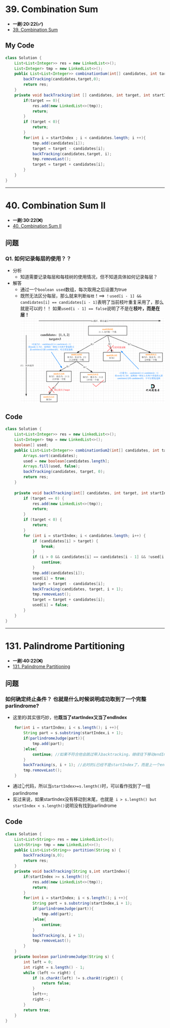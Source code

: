 # 39. Combination Sum
* **一刷:20:22(✅)**
* [39. Combination Sum](https://leetcode.com/problems/combination-sum/)

## My Code
```java
class Solution {
    List<List<Integer>> res = new LinkedList<>();
    List<Integer> tmp = new LinkedList<>();
    public List<List<Integer>> combinationSum(int[] candidates, int target) {
        backTracking(candidates,target,0);
        return res;
    }
    private void backTracking(int [] candidates, int target, int startIndex){
        if(target == 0){
            res.add(new LinkedList<>(tmp));
            return;
        }
        if (target < 0){
            return;
        }
        for(int i = startIndex ; i < candidates.length; i ++){
            tmp.add(candidates[i]);
            target = target - candidates[i];
            backTracking(candidates,target, i);
            tmp.removeLast();
            target = target + candidates[i];
        }
    }
}
```
***
# 40. Combination Sum II
* **一刷:30:22(❌)**
* [40. Combination Sum II](https://leetcode.com/problems/combination-sum-ii/description/)

## 问题
### Q1. 如何记录每层的使用？？
* 分析
  * 知道需要记录每层和每枝树的使用情况，但不知道具体如何记录每层？
* 解答
  * 通过一个`boolean used`数组，每次取用之后设置为true
  * 既然无法区分每层，那么就来判断`每枝`！==> `！used[i - 1] && candidates[i] == candidates[i - 1]`表明了当前枝叶重复采用了，那么就是可以的！！ 如果`used[i - 1] == false`说明了不是在**枝叶，而是在层！**
![image](./img/40.png)
## Code
```java
class Solution {
    List<List<Integer>> res = new LinkedList<>();
    List<Integer> tmp = new LinkedList<>();
    boolean[] used;
    public List<List<Integer>> combinationSum2(int[] candidates, int target) {
        Arrays.sort(candidates);
        used = new boolean[candidates.length];
        Arrays.fill(used, false);
        backTracking(candidates, target, 0);
        return res;
    }

    private void backTracking(int[] candidates, int target, int startIndex) {
        if (target == 0) {
            res.add(new LinkedList<>(tmp));
            return;
        }
        if (target < 0) {
            return;
        }
        for (int i = startIndex; i < candidates.length; i++) {
            if (candidates[i] > target) {
                break;
            }
            if (i > 0 && candidates[i] == candidates[i - 1] && !used[i - 1]) {
                continue;
            }
            tmp.add(candidates[i]);
            used[i] = true;
            target = target - candidates[i];
            backTracking(candidates, target, i + 1);
            tmp.removeLast();
            target = target + candidates[i];
            used[i] = false;
        }
    }
}
```
***
# 131. Palindrome Partitioning
* **一刷:40:22(❌)**
* [131. Palindrome Partitioning](https://leetcode.com/problems/palindrome-partitioning/description/)

## 问题
### 如何确定终止条件？ 也就是什么时候说明成功取到了一个完整parlindrome?
* 这里的i其实很巧妙，他**既当了startIndex又当了endIndex**
```java
    for(int i = startIndex; i < s.length(); i ++){
        String part = s.substring(startIndex,i + 1);
        if(parlindromeJudge(part)){
            tmp.add(part);
        }else{
            continue; //如果不符合他会跳过带入backtracking，继续往下移动endIndex;
        }
        backTracking(s, i + 1); //此时的i已经不是startIndex了，而是上一个endIndex的末尾
        tmp.removeLast();
    }
```
* 通过👆代码，所以当`startIndex>=s.length()`时，可以看作找到了一组parlindrome
* 反过来说，如果startIndex没有移动到末尾，也就是` i > s.length() but startIndex < s.length()`说明没有找到parlindrome
## Code
```java
class Solution {
    List<List<String>> res = new LinkedList<>();
    List<String> tmp = new LinkedList<>();
    public List<List<String>> partition(String s) {
        backTracking(s,0);
        return res;
    }
    private void backTracking(String s,int startIndex){
        if(startIndex >= s.length()){
            res.add(new LinkedList<>(tmp));
            return;
        }
        for(int i = startIndex; i < s.length(); i ++){
            String part = s.substring(startIndex,i + 1);
            if(parlindromeJudge(part)){
                tmp.add(part);
            }else{
                continue;
            }
            backTracking(s, i + 1);
            tmp.removeLast();
        }
    }
    private boolean parlindromeJudge(String s) {
        int left = 0;
        int right = s.length() - 1;
        while (left <= right) {
            if (s.charAt(left) != s.charAt(right)) {
                return false;
            }
            left++;
            right--;
        }
        return true;
    }
}
```

